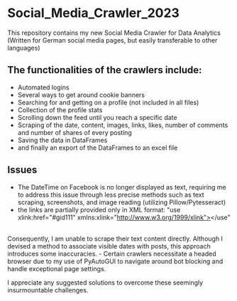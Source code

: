 # Social_Media_Crawler_2023
This repository contains my new Social Media Crawler for Data Analytics <br>
(Written for German social media pages, but easily transferable to other languages)

## The functionalities of the crawlers include:
- Automated logins
- Several ways to get around cookie banners
- Searching for and getting on a profile (not included in all files)
- Collection of the profile stats
- Scrolling down the feed until you reach a specific date
- Scraping of the date, content, images, links, likes, number of comments and number of shares 
of every posting
- Saving the data in DataFrames
- and finally an export of the DataFrames to an excel file

## Issues
- The DateTime on Facebook is no longer displayed as text, 
requiring me to address this issue through less precise methods 
such as text scraping, screenshots, and image reading (utilizing Pillow/Pytesseract)
- the links are partially provided only in XML format: 
"use xlink:href="#gid111" xmlns:xlink="http://www.w3.org/1999/xlink"></use"
<br>
Consequently, I am unable to scrape their text content directly. Although I devised a method 
to associate visible dates with posts, this approach introduces some inaccuracies.
- Certain crawlers necessitate a headed browser due to my use of PyAutoGUI 
to navigate around bot blocking and handle exceptional page settings.

I appreciate any suggested solutions to overcome these seemingly insurmountable challenges.

